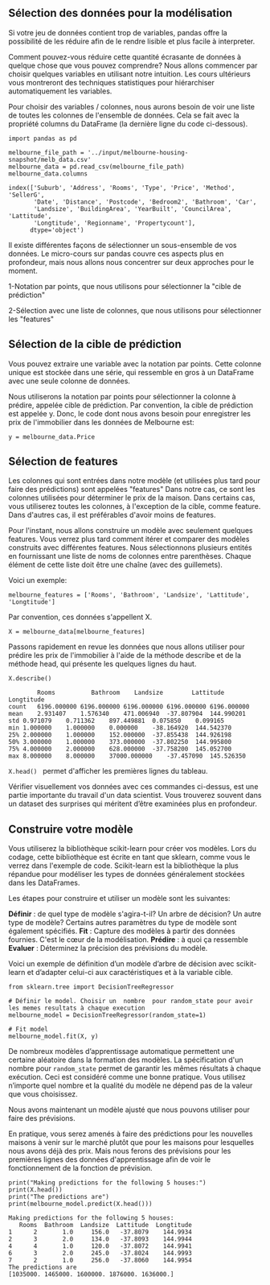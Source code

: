 ## Sélection des données pour la modélisation

Si votre jeu de données contient trop de variables, pandas offre la possibilité de les réduire afin de le rendre lisible
et plus facile à interpreter. 

Comment pouvez-vous réduire cette quantité écrasante de données à quelque chose que vous pouvez comprendre?
Nous allons commencer par choisir quelques variables en utilisant notre intuition.
Les cours ultérieurs vous montreront des techniques statistiques pour hiérarchiser automatiquement les variables.

Pour choisir des variables / colonnes, nous aurons besoin de voir une liste de toutes les colonnes de l'ensemble de données. 
Cela se fait avec la propriété columns du DataFrame (la dernière ligne du code ci-dessous).
```
import pandas as pd

melbourne_file_path = '../input/melbourne-housing-snapshot/melb_data.csv'
melbourne_data = pd.read_csv(melbourne_file_path) 
melbourne_data.columns
```
```
index(['Suburb', 'Address', 'Rooms', 'Type', 'Price', 'Method', 'SellerG',
       'Date', 'Distance', 'Postcode', 'Bedroom2', 'Bathroom', 'Car',
       'Landsize', 'BuildingArea', 'YearBuilt', 'CouncilArea', 'Lattitude',
       'Longtitude', 'Regionname', 'Propertycount'],
      dtype='object')
```
Il existe différentes façons de sélectionner un sous-ensemble de vos données. Le micro-cours sur pandas couvre ces aspects 
plus en profondeur, mais nous allons nous concentrer sur deux approches pour le moment.

1-Notation par points, que nous utilisons pour sélectionner la "cible de prédiction"

2-Sélection avec une liste de colonnes, que nous utilisons pour sélectionner les "features"

## Sélection de la cible de prédiction
Vous pouvez extraire une variable avec la notation par points. Cette colonne unique est stockée dans une série, 
qui ressemble en gros à un DataFrame avec une seule colonne de données.

Nous utiliserons la notation par points pour sélectionner la colonne à prédire, appelée cible de prédiction. 
Par convention, la cible de prédiction est appelée y. 
Donc, le code dont nous avons besoin pour enregistrer les prix de l'immobilier dans les données de Melbourne est:
```
y = melbourne_data.Price
```

## Sélection de features
Les colonnes qui sont entrées dans notre modèle (et utilisées plus tard pour faire des prédictions) sont appelées "features"
Dans notre cas, ce sont les colonnes utilisées pour déterminer le prix de la maison. 
Dans certains cas, vous utiliserez toutes les colonnes, à l'exception de la cible, comme feature. 
Dans d'autres cas, il est préférables d'avoir moins de features.

Pour l'instant, nous allons construire un modèle avec seulement quelques features. 
Vous verrez plus tard comment itérer et comparer des modèles construits avec différentes features.
Nous sélectionnons plusieurs entités en fournissant une liste de noms de colonnes entre parenthèses. 
Chaque élément de cette liste doit être une chaîne (avec des guillemets).

Voici un exemple:
```
melbourne_features = ['Rooms', 'Bathroom', 'Landsize', 'Lattitude', 'Longtitude']
```
Par convention, ces données s'appellent X.
```
X = melbourne_data[melbourne_features]
```

Passons rapidement en revue les données que nous allons utiliser pour prédire les prix de l'immobilier à l'aide de la méthode describe
et de la méthode head, qui présente les quelques lignes du haut.
```
X.describe()
```
````
        Rooms	       Bathroom	   Landsize	       Lattitude	  Longtitude
count	6196.000000	6196.000000	6196.000000	6196.000000	6196.000000
mean	2.931407	1.576340	471.006940	-37.807904	144.990201
std	0.971079	0.711362	897.449881	0.075850	0.099165
min	1.000000	1.000000	0.000000	-38.164920	144.542370
25%	2.000000	1.000000	152.000000	-37.855438	144.926198
50%	3.000000	1.000000	373.000000	-37.802250	144.995800
75%	4.000000	2.000000	628.000000	-37.758200	145.052700
max	8.000000	8.000000	37000.000000	-37.457090	145.526350
````
``X.head()
`` permet d'afficher les premières lignes du tableau.

Vérifier visuellement vos données avec ces commandes ci-dessus, est une partie importante du travail d'un data scientist. 
Vous trouverez souvent dans un dataset des surprises qui méritent d’être examinées plus en profondeur.

## Construire votre modèle
Vous utiliserez la bibliothèque scikit-learn pour créer vos modèles. Lors du codage, cette bibliothèque est écrite en tant que sklearn, comme vous le verrez dans l'exemple de code. Scikit-learn est la bibliothèque la plus répandue pour modéliser les types de données généralement stockées dans les DataFrames.

Les étapes pour construire et utiliser un modèle sont les suivantes:

**Définir** : de quel type de modèle s'agira-t-il? Un arbre de décision? Un autre type de modèle? Certains autres paramètres du type de modèle sont également spécifiés.
**Fit** : Capture des modèles à partir des données fournies. C'est le cœur de la modélisation.
**Prédire** : à quoi ça ressemble
**Evaluer** : Déterminez la précision des prévisions du modèle.

Voici un exemple de définition d’un modèle d’arbre de décision avec scikit-learn et d’adapter celui-ci aux caractéristiques et à la variable cible.
```
from sklearn.tree import DecisionTreeRegressor

# Définir le model. Choisir un  nombre  pour random_state pour avoir les memes resultats à chaque execution
melbourne_model = DecisionTreeRegressor(random_state=1)

# Fit model
melbourne_model.fit(X, y)
```
De nombreux modèles d’apprentissage automatique permettent une certaine aléatoire dans la formation des modèles. La spécification d'un nombre pour ``random_state`` permet de garantir les mêmes résultats à chaque exécution. Ceci est considéré comme une bonne pratique. Vous utilisez n’importe quel nombre et la qualité du modèle ne dépend pas de la valeur que vous choisissez.

Nous avons maintenant un modèle ajusté que nous pouvons utiliser pour faire des prévisions.

En pratique, vous serez amenés à faire des prédictions pour les nouvelles maisons à venir sur le marché plutôt que pour les maisons pour lesquelles nous avons déjà des prix. Mais nous ferons des prévisions pour les premières lignes des données d'apprentissage afin de voir le fonctionnement de la fonction de prévision.

```
print("Making predictions for the following 5 houses:")
print(X.head())
print("The predictions are")
print(melbourne_model.predict(X.head()))
```
```
Making predictions for the following 5 houses:
   Rooms  Bathroom  Landsize  Lattitude  Longtitude
1      2       1.0     156.0   -37.8079    144.9934
2      3       2.0     134.0   -37.8093    144.9944
4      4       1.0     120.0   -37.8072    144.9941
6      3       2.0     245.0   -37.8024    144.9993
7      2       1.0     256.0   -37.8060    144.9954
The predictions are
[1035000. 1465000. 1600000. 1876000. 1636000.]
```
